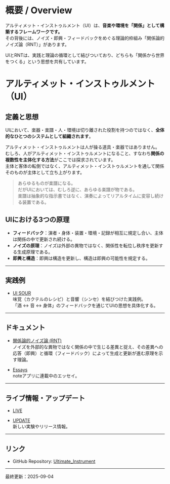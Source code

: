 # 概要 / Overview

アルティメット・インストゥルメント（UI）は、**音楽や環境を「関係」として構築するフレームワークです。**  
その背後には、ノイズ・即興・フィードバックをめぐる理論的枠組み「関係論的ノイズ論（RNT）」があります。  

UIとRNTは、実践と理論の循環として結びついており、どちらも「関係から世界をつくる」という思想を共有しています。

# アルティメット・インストゥルメント（UI）

## 定義と思想

UIにおいて、楽器・楽譜・人・環境は切り離された役割を持つのではなく、**全体的なひとつのシステムとして組織されます**。  

アルティメット・インストゥルメントは人が操る道具・楽器ではありません。  
むしろ、人がアルティメット・インストゥルメントになること、すなわち**関係の複数性を主体化する方法**がここでは探求されています。  
主体と客体の転倒ではなく、アルティメット・インストゥルメントを通して関係そのものが主体として立ち上がります。  

> あらゆるものが楽譜になる。  
> だがUIにおいては、むしろ逆に、あらゆる楽譜が物である。  
> 楽譜は抽象的な指示書ではなく、演奏によってリアルタイムに変容し続ける装置である。  

## UIにおける3つの原理
- **フィードバック**：演者・身体・装置・環境・記録が相互に規定し合い、主体は関係の中で更新され続ける。
- **ノイズの原理**：ノイズは外部の異物ではなく、関係性を転位し秩序を更新する生成原理である。
- **即興と構造**：即興は構造を更新し、構造は即興の可能性を規定する。

---

## 実践例

- [UI SOUR](ui_sour/index.md)  
  味覚（カクテルのレシピ）と音響（シンセ）を結びつけた実践例。  
  「酒 ↔ 音 ↔ 身体」のフィードバックを通じてUIの思想を具体化する。  

---

## ドキュメント

- [関係論的ノイズ論 (RNT)](RNT/00_index.md)  
ノイズを外部的な異物ではなく関係の中で生じる差異と捉え、その差異への応答（即興）と循環（フィードバック）によって生成と更新が進む原理を示す理論。

- [Essays](https://note.com/arttkg/m/m7d6e093a18c1)  
  noteアプリに連載中のエッセイ。

---

## ライブ情報・アップデート

- [LIVE](updates.md)  
 

- [UPDATE](updates.md)  
  新しい実験やリリース情報。

---

## リンク

- GitHub Repository: [Ultimate_Instrument](https://github.com/Metal-Machine-Music-Kobo/Ultimate_Instrument.github.io)


---

最終更新：2025-09-04
